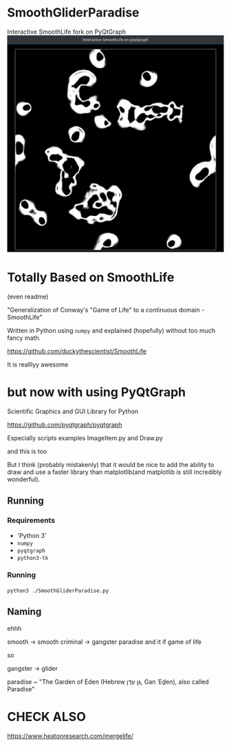 # SmoothGliderParadise
Interactive SmoothLife fork on PyQtGraph
![SmoothGliderParadise](gliderparadise.png)
# Totally Based on SmoothLife
(even readme)

"Generalization of Conway's "Game of Life" to a continuous domain - SmoothLife"

Written in Python using `numpy` and explained (hopefully) without too much fancy math.

https://github.com/duckythescientist/SmoothLife

It is realllyy awesome

# but now with using PyQtGraph
Scientific Graphics and GUI Library for Python

https://github.com/pyqtgraph/pyqtgraph

Especially scripts examples ImageItem.py and Draw.py

and this is too

But I think (probably mistakenly) that it would be nice to add the ability to draw and use a faster library than matplotlib(and matplotlib is still incredibly wonderful).

## Running

### Requirements

* 'Python 3'
* `numpy`
* `pyqtgraph`
* `python3-tk`


### Running

`python3 ./SmoothGliderParadise.py`



## Naming

ehhh


smooth -> smooth criminal -> gangster paradise and it if game of life

so

gangster -> glider

paradise ~ "The Garden of Eden (Hebrew גַּן עֵדֶן, Gan ʿEḏen), also called Paradise"


# CHECK ALSO
https://www.heatonresearch.com/mergelife/

